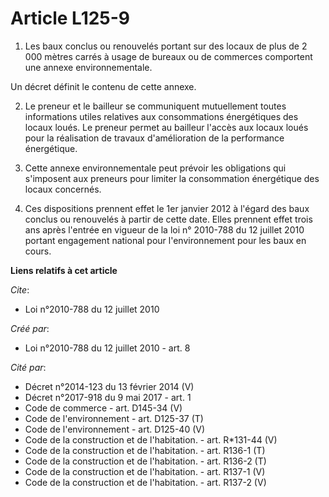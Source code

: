 # Article L125-9

1. Les baux conclus ou renouvelés portant sur des locaux de plus de 2 000 mètres carrés à usage de bureaux ou de commerces
comportent une annexe environnementale. 

Un décret définit le contenu de cette annexe. 

2. Le preneur et le bailleur se communiquent mutuellement toutes informations utiles relatives aux consommations énergétiques
des locaux loués. Le preneur permet au bailleur l'accès aux locaux loués pour la réalisation de travaux d'amélioration de la
performance énergétique. 

3. Cette annexe environnementale peut prévoir les obligations qui s'imposent aux preneurs pour limiter la consommation
énergétique des locaux concernés. 

4. Ces dispositions prennent effet le 1er janvier 2012 à l'égard des baux conclus ou renouvelés à partir de cette date. Elles
prennent effet trois ans après l'entrée en vigueur de la loi n° 2010-788 du 12 juillet 2010 portant engagement national pour
l'environnement pour les baux en cours.

**Liens relatifs à cet article**

_Cite_:

  - Loi n°2010-788 du 12 juillet 2010

_Créé par_:

  - Loi n°2010-788 du 12 juillet 2010 - art. 8

_Cité par_:

  - Décret n°2014-123 du 13 février 2014 (V)
  - Décret n°2017-918 du 9 mai 2017 - art. 1
  - Code de commerce - art. D145-34 (V)
  - Code de l'environnement - art. D125-37 (T)
  - Code de l'environnement - art. D125-40 (V)
  - Code de la construction et de l'habitation. - art. R*131-44 (V)
  - Code de la construction et de l'habitation. - art. R136-1 (T)
  - Code de la construction et de l'habitation. - art. R136-2 (T)
  - Code de la construction et de l'habitation. - art. R137-1 (V)
  - Code de la construction et de l'habitation. - art. R137-2 (V)
